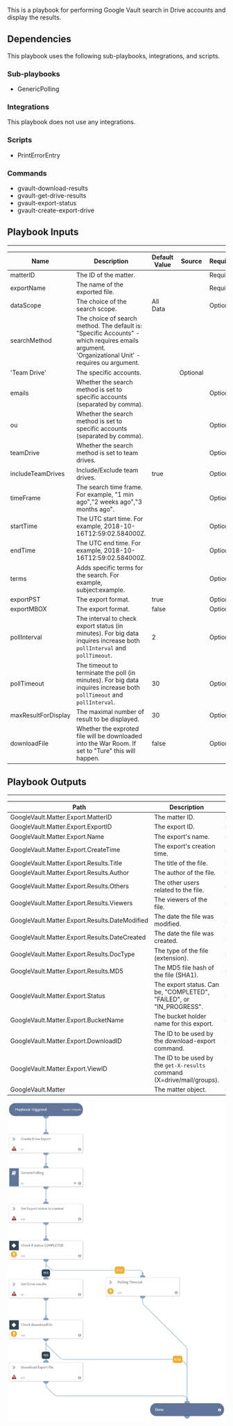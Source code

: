 This is a playbook for performing Google Vault search in Drive accounts and display the results.

## Dependencies
This playbook uses the following sub-playbooks, integrations, and scripts.

### Sub-playbooks
* GenericPolling

### Integrations
This playbook does not use any integrations.

### Scripts
* PrintErrorEntry

### Commands
* gvault-download-results
* gvault-get-drive-results
* gvault-export-status
* gvault-create-export-drive

## Playbook Inputs
---

| **Name** | **Description** | **Default Value** | **Source** | **Required** |
| --- | --- | --- | --- | --- |
| matterID | The ID of the matter. |  |  | Required |
| exportName | The name of the exported file. |  |  | Required |
| dataScope |The choice of the search scope. | All Data |  | Optional |
| searchMethod | The choice of search method. The default is: "Specific Accounts" - which requires emails argument. 'Organizational Unit' - requires ou argument.
'Team Drive' | The specific accounts. |  | Optional |
| emails | Whether the search method is set to specific accounts (separated by comma). |  |  | Optional |
| ou | Whether the search method is set to specific accounts (separated by comma). |  |  | Optional |
| teamDrive | Whether the search method is set to team drives. |  |  | Optional |
| includeTeamDrives | Include/Exclude team drives. | true |  | Optional |
| timeFrame | The search time frame. For example, "1 min ago","2 weeks ago","3 months ago". |  |  | Optional |
| startTime | The UTC start time. For example, 2018-10-16T12:59:02.584000Z. |  |  | Optional |
| endTime |The  UTC end time. For example, 2018-10-16T12:59:02.584000Z. |  |  | Optional |
| terms | Adds specific terms for the search. For example, subject:example. |  |  | Optional |
| exportPST | The export format. | true |  | Optional |
| exportMBOX | The export format. | false |  | Optional |
| pollInterval | The interval to check export status (in minutes). For big data inquires increase both `pollInterval` and `pollTimeout`. | 2 |  | Optional |
| pollTimeout | The timeout to terminate the poll (in minutes). For big data inquires increase both `pollTimeout` and `pollInterval`. | 30 |  | Optional |
| maxResultForDisplay | The maximal number of result to be displayed. | 30 |  | Optional |
| downloadFile | Whether the exproted file will be downloaded into the War Room. If set to "Ture" this will happen. | false |  | Optional |

## Playbook Outputs
---

| **Path** | **Description** | **Type** |
| --- | --- | --- |
| GoogleVault.Matter.Export.MatterID | The matter ID. | string |
| GoogleVault.Matter.Export.ExportID | The export ID. | string |
| GoogleVault.Matter.Export.Name | The export's name. | string |
| GoogleVault.Matter.Export.CreateTime | The export's creation time. | string |
| GoogleVault.Matter.Export.Results.Title | The title of the file. | string |
| GoogleVault.Matter.Export.Results.Author | The author of the file. | string |
| GoogleVault.Matter.Export.Results.Others | The other users related to the file. | string |
| GoogleVault.Matter.Export.Results.Viewers | The viewers of the file. | string |
| GoogleVault.Matter.Export.Results.DateModified | The date the file was modified. | string |
| GoogleVault.Matter.Export.Results.DateCreated | The date the file was created. | string |
| GoogleVault.Matter.Export.Results.DocType | The type of the file (extension). | string |
| GoogleVault.Matter.Export.Results.MD5 | The MD5 file hash of the file (SHA1). | string |
| GoogleVault.Matter.Export.Status | The export status. Can be, "COMPLETED", "FAILED", or "IN_PROGRESS". | string |
| GoogleVault.Matter.Export.BucketName | The bucket holder name for this export. | string |
| GoogleVault.Matter.Export.DownloadID | The ID to be used by the download-export command. | string |
| GoogleVault.Matter.Export.ViewID | The ID to be used by the `get-X-results` command (X=drive/mail/groups). | string |
| GoogleVault.Matter | The matter object. | unknown |

![GVault_Search_Drive](https://github.com/ElazarK/content-docs/blob/master/images/playbooks/Google_Vault_Search_Drive.png)
